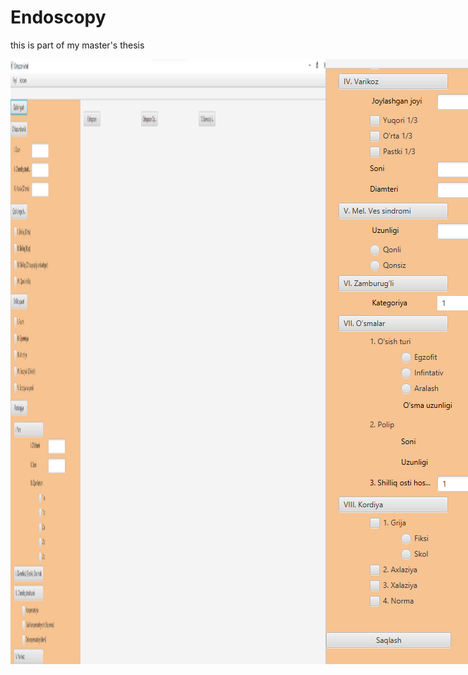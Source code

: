 # Endoscopy
this is part of my master's thesis

<Images>
<div style="display:flex;">
<img src="img/img.png" >
<img src="img/img_1.png" >
</div>
